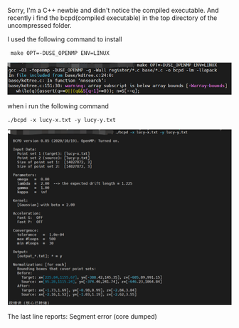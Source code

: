 Sorry, I'm a C++ newbie and didn't notice the compiled executable.
And recently i find the bcpd(compiled executable) in the top directory of the uncompressed folder.


I used the following command to install

```
 make OPT=-DUSE_OPENMP ENV=LINUX
```

![image-20221009190606027](bug.assets/image-20221009190606027.png)

when i run the following command

```
./bcpd -x lucy-x.txt -y lucy-y.txt
```

![image-20221009190833073](bug.assets/image-20221009190833073.png)

The last line reports: Segment error (core dumped)
